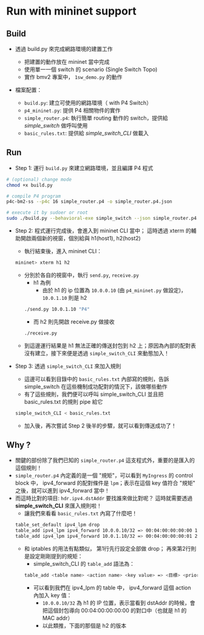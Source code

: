 # Run with mininet support 

## Build 

* 透過 build.py 來完成網路環境的建置工作
    * 把建置的動作放在 mininet 當中完成
    * 使用單一一個 switch 的 scenario (Single Switch Topo)
    * 實作 bmv2 專案中， `1sw_demo.py` 的動作

* 檔案配置：
    * `build.py`: 建立可使用的網路環境（ with P4 Switch）
    * `p4_mininet.py`: 提供 P4 相關物件的實作
    * `simple_router.p4`: 執行簡單 routing 動作的 switch，提供給 *simple_switch* 做呼叫使用
    * `basic_rules.txt`: 提供給 *simple_switch_CLI* 做載入

## Run

* Step 1: 運行 `build.py` 來建立網路環境，並且編譯 P4 程式

```bash
# (optional) change mode
chmod +x build.py

# compile P4 program
p4c-bm2-ss --p4c 16 simple_router.p4 -o simple_router.p4.json

# execute it by sudoer or root
sudo ./build.py --behavioral-exe simple_switch --json simple_router.p4.json
```

* Step 2: 程式運行完成後，會進入到 mininet CLI 當中； 這時透過 xterm 的輔助開啟兩個新的視窗，個別給與 h1(host1), h2(host2)
    * 執行結束後，進入 mininet CLI：
    ```bash
    mininet> xterm h1 h2
    ```
    * 分別於各自的視窗中，執行 `send.py`, `receive.py`
        * h1 為例
            * 由於 h1 的 ip 位置為 `10.0.0.10` (由 `p4_mininet.py` 做設定)，`10.0.1.10` 則是 h2
        ```bash
        ./send.py 10.0.1.10 "P4"
        ```
        * 而 h2 則先開啟 receive.py 做接收
        ```bash
        ./receive.py
        ```
    * 到這邊運行結果是 h1 無法正確的傳送封包到 h2 上；原因為內部的配對表沒有建立，接下來便是透過 `simple_switch_CLI` 來動態加入！

* Step 3: 透過 `simple_switch_CLI` 來加入規則
    * 這邊可以看到目錄中的 `basic_rules.txt` 內部寫的規則，告訴 simple_switch 在這些機制成功配對的情況下，該做哪些動作
    * 有了這些規則，我們便可以呼叫 simple_switch_CLI 並且把 basic_rules.txt 的規則 pipe 給它
    ```bash
    simple_switch_CLI < basic_rules.txt
    ```
    * 加入後，再次嘗試 Step 2 後半的步驟，就可以看到傳送成功了！

## Why ?

* 關鍵的部份除了我們已知的 `simple_router.p4` 這支程式外，重要的是匯入的這個規則！
* `simple_router.p4` 內定義的是一個 "規矩"，可以看到 `MyIngress` 的 control block 中， ipv4_forward 的配對條件是 `lpm`；表示在這個 key 值符合 "規矩" 之後，就可以進到 ipv4_forward 當中！
* 而這時比對的項目: `hdr.ipv4.dstAddr` 要找誰來做比對呢？ 這時就需要透過 **simple_switch_CLI** 來匯入規則啦！
    * 讓我們來看看 `basic_rules.txt` 內寫了什麼吧！
    ```bash
    table_set_default ipv4_lpm drop
    table_add ipv4_lpm ipv4_forward 10.0.0.10/32 => 00:04:00:00:00:00 1
    table_add ipv4_lpm ipv4_forward 10.0.1.10/32 => 00:04:00:00:00:01 2
    ```
    * 和 iptables 的用法有點類似， 第1行先行設定全部做 drop； 再來第2行則是設定剛剛提到的規矩：
        * simple_switch_CLI 的 `table_add` 語法為：
        ```bash
        table_add <table name> <action name> <key value> => <目標> <priority>
        ```
        * 可以看到我們在 ipv4_lpm 的 table 中， ipv4_forward 這個 action 內加入 key 值：
            * `10.0.0.10/32` 為 h1 的 IP 位置，表示當看到 dstAddr 的時候，會把這個封包導向 00:04:00:00:00:00 的對口中（也就是 h1 的 MAC addr）
            * 以此類推，下面的那個是 h2 的版本
